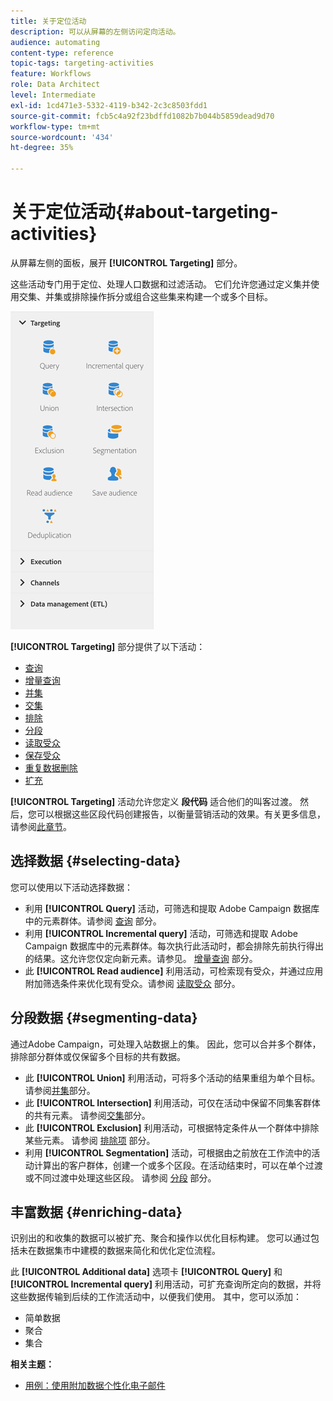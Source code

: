 ```yaml
---
title: 关于定位活动
description: 可以从屏幕的左侧访问定向活动。
audience: automating
content-type: reference
topic-tags: targeting-activities
feature: Workflows
role: Data Architect
level: Intermediate
exl-id: 1cd471e3-5332-4119-b342-2c3c8503fdd1
source-git-commit: fcb5c4a92f23bdffd1082b7b044b5859dead9d70
workflow-type: tm+mt
source-wordcount: '434'
ht-degree: 35%

---
```


# 关于定位活动{#about-targeting-activities}

从屏幕左侧的面板，展开 **[!UICONTROL Targeting]** 部分。

这些活动专门用于定位、处理人口数据和过滤活动。 它们允许您通过定义集并使用交集、并集或排除操作拆分或组合这些集来构建一个或多个目标。

![](assets/wkf_targeting_activities.png)

**[!UICONTROL Targeting]** 部分提供了以下活动：

* [查询](../../automating/using/query.md)
* [增量查询](../../automating/using/incremental-query.md)
* [并集](../../automating/using/union.md)
* [交集](../../automating/using/intersection.md)
* [排除](../../automating/using/exclusion.md)
* [分段](../../automating/using/segmentation.md)
* [读取受众](../../automating/using/read-audience.md)
* [保存受众](../../automating/using/save-audience.md)
* [重复数据删除](../../automating/using/deduplication.md)
* [扩充](../../automating/using/enrichment.md)

**[!UICONTROL Targeting]** 活动允许您定义 **段代码** 适合他们的叫客过渡。 然后，您可以根据这些区段代码创建报告，以衡量营销活动的效果。有关更多信息，请参阅[此章节](../../reporting/using/creating-a-report-workflow-segment.md)。

## 选择数据 {#selecting-data}

您可以使用以下活动选择数据：

* 利用 **[!UICONTROL Query]** 活动，可筛选和提取 Adobe Campaign 数据库中的元素群体。请参阅 [查询](../../automating/using/query.md) 部分。
* 利用 **[!UICONTROL Incremental query]** 活动，可筛选和提取 Adobe Campaign 数据库中的元素群体。每次执行此活动时，都会排除先前执行得出的结果。这允许您仅定向新元素。请参见。 [增量查询](../../automating/using/incremental-query.md) 部分。
* 此 **[!UICONTROL Read audience]** 利用活动，可检索现有受众，并通过应用附加筛选条件来优化现有受众。请参阅 [读取受众](../../automating/using/read-audience.md) 部分。

## 分段数据 {#segmenting-data}

通过Adobe Campaign，可处理入站数据上的集。 因此，您可以合并多个群体，排除部分群体或仅保留多个目标的共有数据。

* 此 **[!UICONTROL Union]** 利用活动，可将多个活动的结果重组为单个目标。 请参阅[并集](../../automating/using/union.md)部分。
* 此 **[!UICONTROL Intersection]** 利用活动，可仅在活动中保留不同集客群体的共有元素。 请参阅[交集](../../automating/using/intersection.md)部分。
* 此 **[!UICONTROL Exclusion]** 利用活动，可根据特定条件从一个群体中排除某些元素。 请参阅 [排除项](../../automating/using/exclusion.md) 部分。
* 利用 **[!UICONTROL Segmentation]** 活动，可根据由之前放在工作流中的活动计算出的客户群体，创建一个或多个区段。在活动结束时，可以在单个过渡或不同过渡中处理这些区段。 请参阅 [分段](../../automating/using/segmentation.md) 部分。

## 丰富数据 {#enriching-data}

识别出的和收集的数据可以被扩充、聚合和操作以优化目标构建。 您可以通过包括未在数据集市中建模的数据来简化和优化定位流程。

此 **[!UICONTROL Additional data]** 选项卡 **[!UICONTROL Query]** 和 **[!UICONTROL Incremental query]** 利用活动，可扩充查询所定向的数据，并将这些数据传输到后续的工作流活动中，以便我们使用。 其中，您可以添加：

* 简单数据
* 聚合
* 集合

**相关主题：**

* [用例：使用附加数据个性化电子邮件](../../automating/using/personalizing-email-with-additional-data.md)
